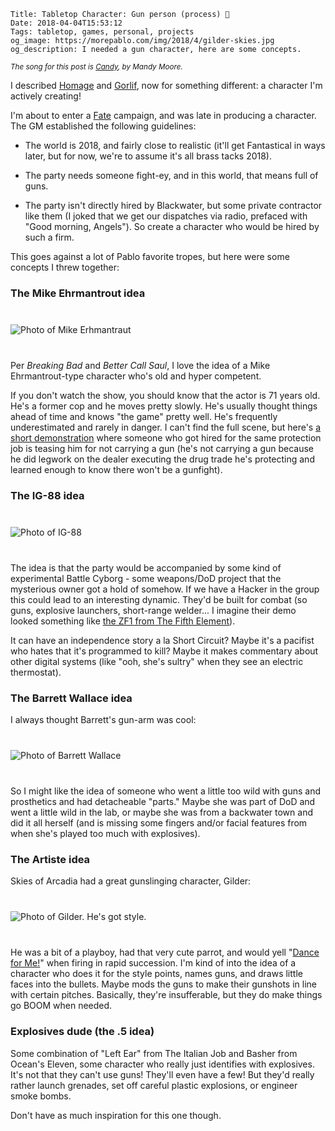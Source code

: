     Title: Tabletop Character: Gun person (process) 🔫
    Date: 2018-04-04T15:53:12
    Tags: tabletop, games, personal, projects
    og_image: https://morepablo.com/img/2018/4/gilder-skies.jpg
    og_description: I needed a gun character, here are some concepts.

<small><em>The song for this post is <a href="https://www.youtube.com/watch?v=NkVsJGl5d6E">Candy</a>, by Mandy Moore.</em></small>

I described [Homage][1] and [Gorlif][2], now for something different: a
character I'm actively creating!

I'm about to enter a [Fate][3] campaign, and was late in producing a character.
The GM established the following guidelines:

* The world is 2018, and fairly close to realistic (it'll get Fantastical in
  ways later, but for now, we're to assume it's all brass tacks 2018).

* The party needs someone fight-ey, and in this world, that means full of guns.

* The party isn't directly hired by Blackwater, but some private contractor like
  them (I joked that we get our dispatches via radio, prefaced with "Good
  morning, Angels"). So create a character who would be hired by such a firm.

This goes against a lot of Pablo favorite tropes, but here were some concepts I
threw together:

### The Mike Ehrmantrout idea

<div class="caption-img-block" style="margin: 25px auto">
<img src="/img/2018/4/mike_erhmantraut.jpg" alt="Photo of Mike Erhmantraut" style="margin: 15px auto;" />
</div>

Per _Breaking Bad_ and _Better Call Saul_, I love the idea of a Mike
Ehrmantrout-type character who's old and hyper competent.

If you don't watch the show, you should know that the actor is 71 years old.
He's a former cop and he moves pretty slowly. He's usually thought things ahead
of time and knows "the game" pretty well. He's frequently underestimated and rarely
in danger. I can't find the full scene, but here's [a short demonstration][4]
where someone who got hired for the same protection job is teasing him for not
carrying a gun (he's not carrying a gun because he did legwork on the dealer
executing the drug trade he's protecting and learned enough to know there won't
be a gunfight).

### The IG-88 idea

<div class="caption-img-block" style="margin: 25px auto">
<img src="/img/2018/4/ig88.png" alt="Photo of IG-88" style="margin: 15px auto;" />
</div>

The idea is that the party would be accompanied by some kind of experimental
Battle Cyborg - some weapons/DoD project that the mysterious owner got a hold of
somehow. If we have a Hacker in the group this could lead to an interesting
dynamic. They'd be built for combat (so guns, explosive launchers, short-range
welder... I imagine their demo looked something like [the ZF1 from The Fifth
Element][5]).

It can have an independence story a la Short Circuit? Maybe it's a pacifist who
hates that it's programmed to kill? Maybe it makes commentary about other
digital systems (like "ooh, she's sultry" when they see an electric thermostat).

### The Barrett Wallace idea

I always thought Barrett's gun-arm was cool:

<div class="caption-img-block" style="margin: 25px auto">
<img src="/img/2018/4/barrett-wallace.png" alt="Photo of Barrett Wallace" style="margin: 15px auto;" />
</div>

So I might like the idea of someone who went a little too wild with guns and
prosthetics and had detacheable "parts." Maybe she was part of DoD and went a
little wild in the lab, or maybe she was from a backwater town and did it all
herself (and is missing some fingers and/or facial features from when she's
played too much with explosives).

### The Artiste idea

Skies of Arcadia had a great gunslinging character, Gilder:

<div class="caption-img-block" style="margin: 25px auto">
<img src="/img/2018/4/gilder-skies.jpg" alt="Photo of Gilder. He's got style." style="margin: 15px auto;" />
</div>

He was a bit of a playboy, had that very cute parrot, and would yell "[Dance for
Me!][6]" when firing in rapid succession. I'm kind of into the idea of a character
who does it for the style points, names guns, and draws little faces into the
bullets. Maybe mods the guns to make their gunshots in line with certain
pitches. Basically, they're insufferable, but they do make things go BOOM when
needed.

### Explosives dude (the .5 idea)

Some combination of "Left Ear" from The Italian Job and Basher from Ocean's
Eleven, some character who really just identifies with explosives. It's not that
they can't use guns! They'll even have a few! But they'd really rather launch
grenades, set off careful plastic explosions, or engineer smoke bombs.

Don't have as much inspiration for this one though.


   [1]: /2018/04/tabletop-character-homage.html
   [2]: /2018/04/tabletop-character-gorlif.html
   [3]: https://fate-srd.com/
   [4]: https://www.youtube.com/watch?v=NLsjmwt_KVw
   [5]: https://www.youtube.com/watch?v=7jVsQToSfag
   [6]: https://www.youtube.com/watch?v=8aEedrrJwyA&t=18s
